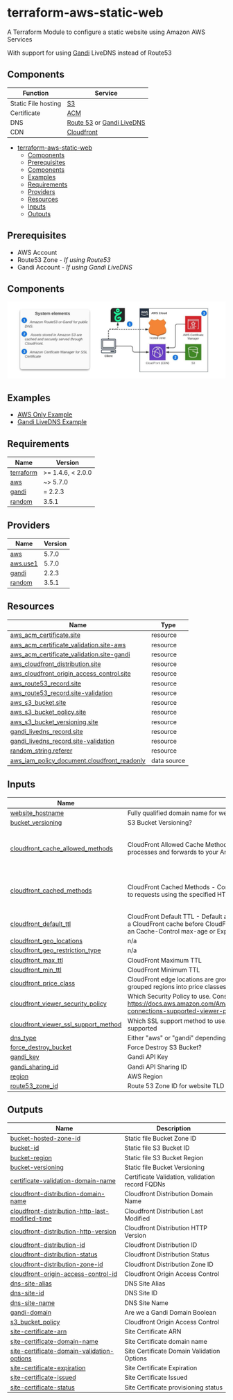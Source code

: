 # terraform-aws-static-web
A Terraform Module to configure a static website using Amazon AWS Services

With support for using [Gandi](https://www.gandi.net) LiveDNS instead of Route53

## Components

| Function            | Service                                                                                                |
|---------------------|--------------------------------------------------------------------------------------------------------|
| Static File hosting | [S3](https://aws.amazon.com/s3/)                                                                       |
| Certificate         | [ACM](https://aws.amazon.com/certificate-manager/)                                                     |
| DNS                 | [Route 53](https://aws.amazon.com/route53/) or [Gandi LiveDNS](https://www.gandi.net/en-US/domain/dns) |
| CDN                 | [Cloudfront](https://aws.amazon.com/cloudfront/)                                                                                         |


<!-- TOC -->
* [terraform-aws-static-web](#terraform-aws-static-web)
  * [Components](#components)
  * [Prerequisites](#prerequisites)
  * [Components](#components-)
  * [Examples](#examples)
  * [Requirements](#requirements)
  * [Providers](#providers)
  * [Resources](#resources)
  * [Inputs](#inputs)
  * [Outputs](#outputs)
<!-- TOC -->

## Prerequisites
* AWS Account
* Route53 Zone - *If using Route53*
* Gandi Account - *If using Gandi LiveDNS*


## Components
![terraform-aws-static-web](./img/dia.jpeg)




## Examples
* [AWS Only Example](./examples/aws-only)
* [Gandi LiveDNS Example](./examples/gandi-livedns)

<!-- BEGIN_TF_DOCS -->
## Requirements

| Name | Version |
|------|---------|
| <a name="requirement_terraform"></a> [terraform](#requirement\_terraform) | >= 1.4.6, < 2.0.0 |
| <a name="requirement_aws"></a> [aws](#requirement\_aws) | ~> 5.7.0 |
| <a name="requirement_gandi"></a> [gandi](#requirement\_gandi) | = 2.2.3 |
| <a name="requirement_random"></a> [random](#requirement\_random) | 3.5.1 |

## Providers

| Name | Version |
|------|---------|
| <a name="provider_aws"></a> [aws](#provider\_aws) | 5.7.0 |
| <a name="provider_aws.use1"></a> [aws.use1](#provider\_aws.use1) | 5.7.0 |
| <a name="provider_gandi"></a> [gandi](#provider\_gandi) | 2.2.3 |
| <a name="provider_random"></a> [random](#provider\_random) | 3.5.1 |

## Resources

| Name | Type |
|------|------|
| [aws_acm_certificate.site](https://registry.terraform.io/providers/hashicorp/aws/latest/docs/resources/acm_certificate) | resource |
| [aws_acm_certificate_validation.site-aws](https://registry.terraform.io/providers/hashicorp/aws/latest/docs/resources/acm_certificate_validation) | resource |
| [aws_acm_certificate_validation.site-gandi](https://registry.terraform.io/providers/hashicorp/aws/latest/docs/resources/acm_certificate_validation) | resource |
| [aws_cloudfront_distribution.site](https://registry.terraform.io/providers/hashicorp/aws/latest/docs/resources/cloudfront_distribution) | resource |
| [aws_cloudfront_origin_access_control.site](https://registry.terraform.io/providers/hashicorp/aws/latest/docs/resources/cloudfront_origin_access_control) | resource |
| [aws_route53_record.site](https://registry.terraform.io/providers/hashicorp/aws/latest/docs/resources/route53_record) | resource |
| [aws_route53_record.site-validation](https://registry.terraform.io/providers/hashicorp/aws/latest/docs/resources/route53_record) | resource |
| [aws_s3_bucket.site](https://registry.terraform.io/providers/hashicorp/aws/latest/docs/resources/s3_bucket) | resource |
| [aws_s3_bucket_policy.site](https://registry.terraform.io/providers/hashicorp/aws/latest/docs/resources/s3_bucket_policy) | resource |
| [aws_s3_bucket_versioning.site](https://registry.terraform.io/providers/hashicorp/aws/latest/docs/resources/s3_bucket_versioning) | resource |
| [gandi_livedns_record.site](https://registry.terraform.io/providers/go-gandi/gandi/2.2.3/docs/resources/livedns_record) | resource |
| [gandi_livedns_record.site-validation](https://registry.terraform.io/providers/go-gandi/gandi/2.2.3/docs/resources/livedns_record) | resource |
| [random_string.referer](https://registry.terraform.io/providers/hashicorp/random/3.5.1/docs/resources/string) | resource |
| [aws_iam_policy_document.cloudfront_readonly](https://registry.terraform.io/providers/hashicorp/aws/latest/docs/data-sources/iam_policy_document) | data source |

## Inputs

| Name | Description | Type | Default | Required |
|------|-------------|------|---------|:--------:|
| <a name="input_website_hostname"></a> [website\_hostname](#input\_website\_hostname) | Fully qualified domain name for website - www.yourdomain.com | `string` | n/a | yes |
| <a name="input_bucket_versioning"></a> [bucket\_versioning](#input\_bucket\_versioning) | S3 Bucket Versioning? | `bool` | `false` | no |
| <a name="input_cloudfront_cache_allowed_methods"></a> [cloudfront\_cache\_allowed\_methods](#input\_cloudfront\_cache\_allowed\_methods) | CloudFront Allowed Cache Methods - Controls which HTTP methods CloudFront processes and forwards to your Amazon S3 bucket or your custom origin. | `list(string)` | <pre>[<br>  "GET",<br>  "HEAD"<br>]</pre> | no |
| <a name="input_cloudfront_cached_methods"></a> [cloudfront\_cached\_methods](#input\_cloudfront\_cached\_methods) | CloudFront Cached Methods - Controls whether CloudFront caches the response to requests using the specified HTTP methods. | `list(string)` | <pre>[<br>  "GET",<br>  "HEAD"<br>]</pre> | no |
| <a name="input_cloudfront_default_ttl"></a> [cloudfront\_default\_ttl](#input\_cloudfront\_default\_ttl) | CloudFront Default TTL -  Default amount of time (in seconds) that an object is in a CloudFront cache before CloudFront forwards another request in the absence of an Cache-Control max-age or Expires header. | `number` | `3600` | no |
| <a name="input_cloudfront_geo_locations"></a> [cloudfront\_geo\_locations](#input\_cloudfront\_geo\_locations) | n/a | `list(string)` | `[]` | no |
| <a name="input_cloudfront_geo_restriction_type"></a> [cloudfront\_geo\_restriction\_type](#input\_cloudfront\_geo\_restriction\_type) | n/a | `string` | `"none"` | no |
| <a name="input_cloudfront_max_ttl"></a> [cloudfront\_max\_ttl](#input\_cloudfront\_max\_ttl) | CloudFront Maximum TTL | `number` | `86400` | no |
| <a name="input_cloudfront_min_ttl"></a> [cloudfront\_min\_ttl](#input\_cloudfront\_min\_ttl) | CloudFront Minimum TTL | `number` | `0` | no |
| <a name="input_cloudfront_price_class"></a> [cloudfront\_price\_class](#input\_cloudfront\_price\_class) | CloudFront edge locations are grouped into geographic regions, and we’ve grouped regions into price classes | `string` | `"PriceClass_100"` | no |
| <a name="input_cloudfront_viewer_security_policy"></a> [cloudfront\_viewer\_security\_policy](#input\_cloudfront\_viewer\_security\_policy) | Which Security Policy to use. Consult this table: https://docs.aws.amazon.com/AmazonCloudFront/latest/DeveloperGuide/secure-connections-supported-viewer-protocols-ciphers.html | `string` | `"TLSv1.2_2021"` | no |
| <a name="input_cloudfront_viewer_ssl_support_method"></a> [cloudfront\_viewer\_ssl\_support\_method](#input\_cloudfront\_viewer\_ssl\_support\_method) | Which SSL support method to use. "sni-only" or "vip" supporte"sni-only" or "vip" supported | `string` | `"sni-only"` | no |
| <a name="input_dns_type"></a> [dns\_type](#input\_dns\_type) | Either "aws" or "gandi" depending on your DNS set up | `string` | `"aws"` | no |
| <a name="input_force_destroy_bucket"></a> [force\_destroy\_bucket](#input\_force\_destroy\_bucket) | Force Destroy S3 Bucket? | `bool` | `false` | no |
| <a name="input_gandi_key"></a> [gandi\_key](#input\_gandi\_key) | Gandi API Key | `string` | `""` | no |
| <a name="input_gandi_sharing_id"></a> [gandi\_sharing\_id](#input\_gandi\_sharing\_id) | Gandi API Sharing ID | `string` | `""` | no |
| <a name="input_region"></a> [region](#input\_region) | AWS Region | `string` | `"us-west-2"` | no |
| <a name="input_route53_zone_id"></a> [route53\_zone\_id](#input\_route53\_zone\_id) | Route 53 Zone ID for website TLD | `string` | `""` | no |

## Outputs

| Name | Description |
|------|-------------|
| <a name="output_bucket-hosted-zone-id"></a> [bucket-hosted-zone-id](#output\_bucket-hosted-zone-id) | Static file Bucket Zone ID |
| <a name="output_bucket-id"></a> [bucket-id](#output\_bucket-id) | Static file S3 Bucket ID |
| <a name="output_bucket-region"></a> [bucket-region](#output\_bucket-region) | Static file S3 Bucket Region |
| <a name="output_bucket-versioning"></a> [bucket-versioning](#output\_bucket-versioning) | Static file Bucket Versioning |
| <a name="output_certificate-validation-domain-name"></a> [certificate-validation-domain-name](#output\_certificate-validation-domain-name) | Certificate Validation, validation record FQDNs |
| <a name="output_cloudfront-distribution-domain-name"></a> [cloudfront-distribution-domain-name](#output\_cloudfront-distribution-domain-name) | Cloudfront Distribution Domain Name |
| <a name="output_cloudfront-distribution-http-last-modified-time"></a> [cloudfront-distribution-http-last-modified-time](#output\_cloudfront-distribution-http-last-modified-time) | Cloudfront Distribution Last Modified |
| <a name="output_cloudfront-distribution-http-version"></a> [cloudfront-distribution-http-version](#output\_cloudfront-distribution-http-version) | Cloudfront Distribution HTTP Version |
| <a name="output_cloudfront-distribution-id"></a> [cloudfront-distribution-id](#output\_cloudfront-distribution-id) | Cloudfront Distribution ID |
| <a name="output_cloudfront-distribution-status"></a> [cloudfront-distribution-status](#output\_cloudfront-distribution-status) | Cloudfront Distribution Status |
| <a name="output_cloudfront-distribution-zone-id"></a> [cloudfront-distribution-zone-id](#output\_cloudfront-distribution-zone-id) | Cloudfront Distribution Zone ID |
| <a name="output_cloudfront-origin-access-control-id"></a> [cloudfront-origin-access-control-id](#output\_cloudfront-origin-access-control-id) | Cloudfront Origin Access Control |
| <a name="output_dns-site-alias"></a> [dns-site-alias](#output\_dns-site-alias) | DNS Site Alias |
| <a name="output_dns-site-id"></a> [dns-site-id](#output\_dns-site-id) | DNS Site ID |
| <a name="output_dns-site-name"></a> [dns-site-name](#output\_dns-site-name) | DNS Site Name |
| <a name="output_gandi-domain"></a> [gandi-domain](#output\_gandi-domain) | Are we a Gandi Domain Boolean |
| <a name="output_s3_bucket_policy"></a> [s3\_bucket\_policy](#output\_s3\_bucket\_policy) | Cloudfront Origin Access Control |
| <a name="output_site-certificate-arn"></a> [site-certificate-arn](#output\_site-certificate-arn) | Site Certificate ARN |
| <a name="output_site-certificate-domain-name"></a> [site-certificate-domain-name](#output\_site-certificate-domain-name) | Site Certificate domain name |
| <a name="output_site-certificate-domain-validation-options"></a> [site-certificate-domain-validation-options](#output\_site-certificate-domain-validation-options) | Site Certificate Domain Validation Options |
| <a name="output_site-certificate-expiration"></a> [site-certificate-expiration](#output\_site-certificate-expiration) | Site Certificate Expiration |
| <a name="output_site-certificate-issued"></a> [site-certificate-issued](#output\_site-certificate-issued) | Site Certificate Issued |
| <a name="output_site-certificate-status"></a> [site-certificate-status](#output\_site-certificate-status) | Site Certificate provisioning status |
<!-- END_TF_DOCS -->
